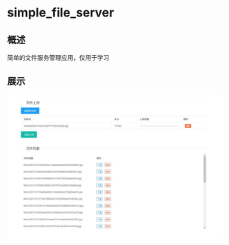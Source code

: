 # simple_file_server

## 概述
简单的文件服务管理应用，仅用于学习

## 展示
![img0](https://github.com/wenhao26/file-storage/raw/main/uni/simple-file-storage-preview.jpg)